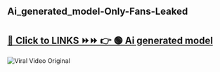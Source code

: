 
 ## Ai_generated_model-Only-Fans-Leaked

# <h2><a href="https://clipsfans.com/Ai_generated_model&ref=git">🔗 Click to LINKS ⏩⏩ 👉 🟢 Ai generated model </a></h2>

<a href="https://clipsfans.com/Ai_generated_model&ref=git" rel="nofollow" data-target="animated-image.originalLink"><img src="https://i.ibb.co.com/xMMVF88/686577567.gif" alt="Viral Video Original" style="max-width: 100%; display: inline-block;" data-target="animated-image.originalImage"></a>
